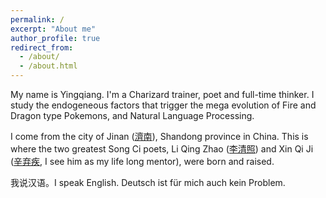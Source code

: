 ```yaml
---
permalink: /
excerpt: "About me"
author_profile: true
redirect_from: 
  - /about/
  - /about.html
---
```


My name is Yingqiang. I'm a Charizard trainer, poet and full-time thinker. I study the endogeneous factors that trigger the mega evolution of Fire and Dragon type Pokemons, and Natural Language Processing. 

I come from the city of Jinan ([濟南](https://en.wikipedia.org/wiki/Jinan)), Shandong province in China. This is where the two greatest Song Ci poets, Li Qing Zhao ([李清照](https://en.wikipedia.org/wiki/Li_Qingzhao)) and Xin Qi Ji ([辛弃疾](https://en.wikipedia.org/wiki/Xin_Qiji), I see him as my life long mentor), were born and raised.

我说汉语。I speak English. Deutsch ist für mich auch kein Problem.

